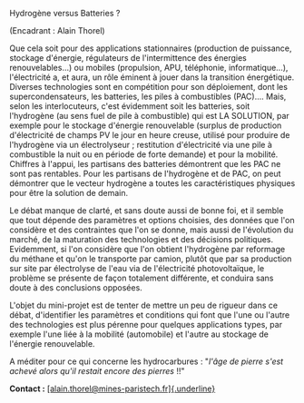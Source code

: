 Hydrogène versus Batteries ?

(Encadrant : Alain Thorel)

Que cela soit pour des applications stationnaires (production de
puissance, stockage d\'énergie, régulateurs de l\'intermittence des
énergies renouvelables\...) ou mobiles (propulsion, APU, téléphonie,
informatique\...), l\'électricité a, et aura, un rôle éminent à jouer
dans la transition énergétique. Diverses technologies sont en
compétition pour son déploiement, dont les supercondensateurs, les
batteries, les piles à combustibles (PAC)\.... Mais, selon les
interlocuteurs, c\'est évidemment soit les batteries, soit l\'hydrogène
(au sens fuel de pile à combustible) qui est LA SOLUTION, par exemple
pour le stockage d\'énergie renouvelable (surplus de production
d\'électricité de champs PV le jour en heure creuse, utilisé pour
produire de l\'hydrogène via un électrolyseur ; restitution
d\'électricité via une pile à combustible la nuit ou en période de forte
demande) et pour la mobilité. Chiffres à l\'appui, les partisans des
batteries démontrent que les PAC ne sont pas rentables. Pour les
partisans de l\'hydrogène et de PAC, on peut démontrer que le vecteur
hydrogène a toutes les caractéristiques physiques pour être la solution
de demain.

Le débat manque de clarté, et sans doute aussi de bonne foi, et il
semble que tout dépende des paramètres et options choisies, des données
que l\'on considère et des contraintes que l\'on se donne, mais aussi de
l\'évolution du marché, de la maturation des technologies et des
décisions politiques. Evidemment, si l\'on considère que l\'on obtient
l\'hydrogène par reformage du méthane et qu\'on le transporte par
camion, plutôt que par sa production sur site par électrolyse de l\'eau
via de l\'électricité photovoltaïque, le problème se présente de façon
totalement différente, et conduira sans doute à des conclusions
opposées.

L\'objet du mini-projet est de tenter de mettre un peu de rigueur dans
ce débat, d\'identifier les paramètres et conditions qui font que l\'une
ou l\'autre des technologies est plus pérenne pour quelques applications
types, par exemple l\'une liée à la mobilité (automobile) et l\'autre au
stockage de l\'énergie renouvelable.

A méditer pour ce qui concerne les hydrocarbures : \"*l\'âge de pierre
s\'est achevé alors qu\'il restait encore des pierres* !!\"

**Contact :**
[[alain.thorel\@mines-paristech.fr]{.underline}](mailto:alain.thorel@mines-paristech.fr)
